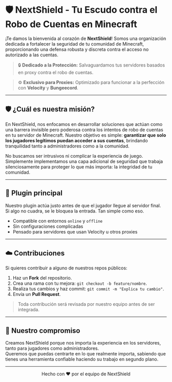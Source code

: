# 🛡️ NextShield - Tu Escudo contra el Robo de Cuentas en Minecraft

¡Te damos la bienvenida al corazón de **NextShield**! Somos una organización dedicada a fortalecer la seguridad de tu comunidad de Minecraft, proporcionando una defensa robusta y discreta contra el acceso no autorizado a las cuentas.

> 🔒 **Dedicado a la Protección:** Salvaguardamos tus servidores basados en proxy contra el robo de cuentas.

> ⚙️ **Exclusivo para Proxies:** Optimizado para funcionar a la perfección con **Velocity** y **Bungeecord**.
---

## 🛡️ ¿Cuál es nuestra misión?

En NextShield, nos enfocamos en desarrollar soluciones que actúan como una barrera invisible pero poderosa contra los intentos de robo de cuentas en tu servidor de Minecraft. Nuestro objetivo es simple: **garantizar que solo los jugadores legítimos puedan acceder a sus cuentas**, brindando tranquilidad tanto a administradores como a la comunidad.

No buscamos ser intrusivos ni complicar la experiencia de juego. Simplemente implementamos una capa adicional de seguridad que trabaja silenciosamente para proteger lo que más importa: la integridad de tu comunidad.

---

## 🧩 Plugin principal

Nuestro plugin actúa justo antes de que el jugador llegue al servidor final.  
Si algo no cuadra, se le bloquea la entrada. Tan simple como eso.

- Compatible con entornos `online` y `offline`
- Sin configuraciones complicadas
- Pensado para servidores que usan Velocity u otros proxies

---

## ☁️ Contribuciones

Si quieres contribuir a alguno de nuestros repos públicos:

1. Haz un **Fork** del repositorio.
2. Crea una rama con tu mejora: `git checkout -b feature/nombre`.
3. Realiza tus cambios y haz commit: `git commit -m "Explica tu cambio"`.
4. Envía un **Pull Request**.

> Toda contribución será revisada por nuestro equipo antes de ser integrada.

---

## 🤝 Nuestro compromiso

Creamos NextShield porque nos importa la experiencia en los servidores, tanto para jugadores como administradores.  
Queremos que puedas centrarte en lo que realmente importa, sabiendo que tienes una herramienta confiable haciendo su trabajo en segundo plano.

---

<p align="center"> Hecho con ❤️ por el equipo de NextShield</p>
